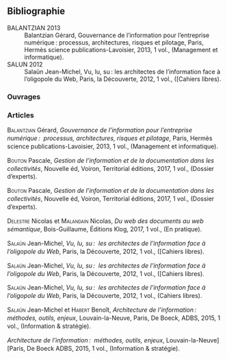 ## Bibliographie

<dl>
<dt>BALANTZIAN 2013</dt>
<dd>Balantzian Gérard, Gouvernance de l’information pour l’entreprise numérique :  processus, architectures, risques et pilotage, Paris, Hermès science publications-Lavoisier, 2013, 1 vol., (Management et informatique).</dd>
<dt>SALUN 2012</dt>
<dd>Salaün Jean-Michel, Vu, lu, su :  les architectes de l’information face à l’oligopole du Web, Paris, la Découverte, 2012, 1 vol., ([Cahiers libres).</dd>
</dl>


### Ouvrages

### Articles

<div class="csl-bib-body" style="line-height: 1.35; ">
  <div class="csl-entry" style="margin-bottom: 1em;"><span style="font-variant:small-caps;">Balantzian </span> Gérard, <i>Gouvernance de l’information pour l’entreprise numérique :&nbsp; processus, architectures, risques et pilotage</i>, Paris, Hermès science publications-Lavoisier, 2013, 1 vol., (Management et informatique).</div>
  <div class="csl-entry" style="margin-bottom: 1em;"><span style="font-variant:small-caps;">Bouton </span> Pascale, <i>Gestion de l’information et de la documentation dans les collectivités</i>, Nouvelle éd, Voiron, Territorial éditions, 2017, 1 vol., (Dossier d’experts).</div>
  <div class="csl-entry" style="margin-bottom: 1em;"><span style="font-variant:small-caps;">Bouton </span> Pascale, <i>Gestion de l’information et de la documentation dans les collectivités</i>, Nouvelle éd, Voiron, Territorial éditions, 2017, 1 vol., (Dossier d’experts).</div>
  <div class="csl-entry" style="margin-bottom: 1em;"><span style="font-variant:small-caps;">Delestre </span> Nicolas et <span style="font-variant:small-caps;">Malandain </span> Nicolas, <i>Du web des documents au web sémantique</i>, Bois-Guillaume, Éditions Klog, 2017, 1 vol., (En pratique).</div>
  <div class="csl-entry" style="margin-bottom: 1em;"><span style="font-variant:small-caps;">Salaün </span> Jean-Michel, <i>Vu, lu, su :&nbsp; les architectes de l’information face à l’oligopole du Web</i>, Paris, la Découverte, 2012, 1 vol., ([Cahiers libres).</div>
  <div class="csl-entry" style="margin-bottom: 1em;"><span style="font-variant:small-caps;">Salaün </span> Jean-Michel, <i>Vu, lu, su :&nbsp; les architectes de l’information face à l’oligopole du Web</i>, Paris, la Découverte, 2012, 1 vol., ([Cahiers libres).</div>
  <div class="csl-entry" style="margin-bottom: 1em;"><span style="font-variant:small-caps;">Salaün </span> Jean-Michel, <i>Vu, lu, su :&nbsp; les architectes de l’information face à l’oligopole du Web</i>, Paris, la Découverte, 2012, 1 vol., (Cahiers libres).</div>
  <div class="csl-entry" style="margin-bottom: 1em;"><span style="font-variant:small-caps;">Salaün</span> Jean-Michel et <span style="font-variant:small-caps;">Habert </span> Benoît, <i>Architecture de l’information :&nbsp; méthodes, outils, enjeux</i>, Louvain-la-Neuve, Paris, De Boeck, ADBS, 2015, 1 vol., (Information &amp; stratégie).</div>
  <div class="csl-entry"><i>Architecture de l’information :&nbsp; méthodes, outils, enjeux</i>, Louvain-la-Neuve] [Paris, De Boeck ADBS, 2015, 1 vol., (Information &amp; stratégie).</div>
</div>
